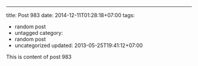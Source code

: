 ---
title: Post 983
date: 2014-12-11T01:28:18+07:00
tags:
  - random post
  - untagged
category:
  - random post
  - uncategorized
updated: 2013-05-25T19:41:12+07:00

This is content of post 983